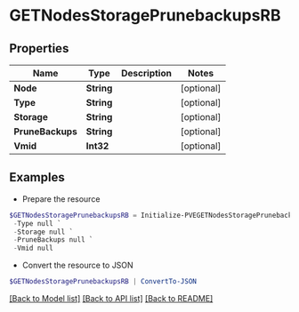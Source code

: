 # GETNodesStoragePrunebackupsRB
## Properties

Name | Type | Description | Notes
------------ | ------------- | ------------- | -------------
**Node** | **String** |  | [optional] 
**Type** | **String** |  | [optional] 
**Storage** | **String** |  | [optional] 
**PruneBackups** | **String** |  | [optional] 
**Vmid** | **Int32** |  | [optional] 

## Examples

- Prepare the resource
```powershell
$GETNodesStoragePrunebackupsRB = Initialize-PVEGETNodesStoragePrunebackupsRB  -Node null `
 -Type null `
 -Storage null `
 -PruneBackups null `
 -Vmid null
```

- Convert the resource to JSON
```powershell
$GETNodesStoragePrunebackupsRB | ConvertTo-JSON
```

[[Back to Model list]](../README.md#documentation-for-models) [[Back to API list]](../README.md#documentation-for-api-endpoints) [[Back to README]](../README.md)

